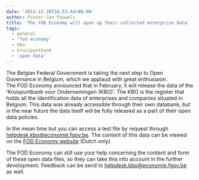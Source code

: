 ```yaml
---
date: '2013-12-20T16:53:44+00:00'
author: Pieter-Jan Pauwels
title: 'The FOD Economy will open up their collected enterprise data'
tags:
  - general
  - 'fod economy'
  - kbo
  - kruispuntbank
  - 'open data'
---
```


The Belgian Federal Government is taking the next step to Open Governance in Belgium, which we applaud with great enthusiasm.  
The FOD Economy announced that in February, it will release the data of the ‘Kruispuntbank voor Ondernemingen (KBO)’. The KBO is the register that holds all the identification data of enterprises and companies situated in Belgium. This data was already accessible through their own databank, but in the near future the data itself will be fully released as a part of their open data policies.

In the mean time but you can access a test file by request through <helpdesk.kbo@economie.fgov.be>. The content of this data can be viewed on the [FOD Economy websit](http://economie.fgov.be/nl/ondernemingen/KBO/Pubd/od/)[e](http://economie.fgov.be/nl/ondernemingen/KBO/Pubd/od/) (Dutch only)

The FOD Economy can still use your help concerning the content and form of these open data files, so they can take this into account in the further development. Feedback can be send to <helpdesk.kbo@economie.fgov.be> as well.
